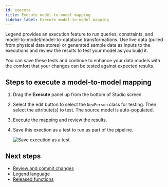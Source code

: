 ```yaml
---
id: execute
title: Execute model-to-model mapping
sidebar_label: Execute model-to-model mapping
---
```


Legend provides an execution feature to run queries, constraints, and model-to-model/model-to-database transformations. Use live data (pulled from physical data stores) or generated sample data as inputs to the executions and review the results to test your model as you build it.  

You can save these tests and continue to enhance your data models with the comfort that your changes can be tested against expected results.  

## Steps to execute a model-to-model mapping

1. Drag the **Execute** panel up from the bottom of Studio screen.

2. Select the edit button to select the `NewPerson` class for testing. Then select the attribute(s) to test. The source model is auto-populated.

3. Execute the mapping and review the results.

4. Save this exection as a test to run as part of the pipeline.

    ![Save execution as a test](../../assets/execution.gif)

## Next steps

- [Review and commit changes](review-and-commit-changes.md)
- [Legend language](../../language/released-functions.md)
- [Released functions](../../language/released-functions.md)
